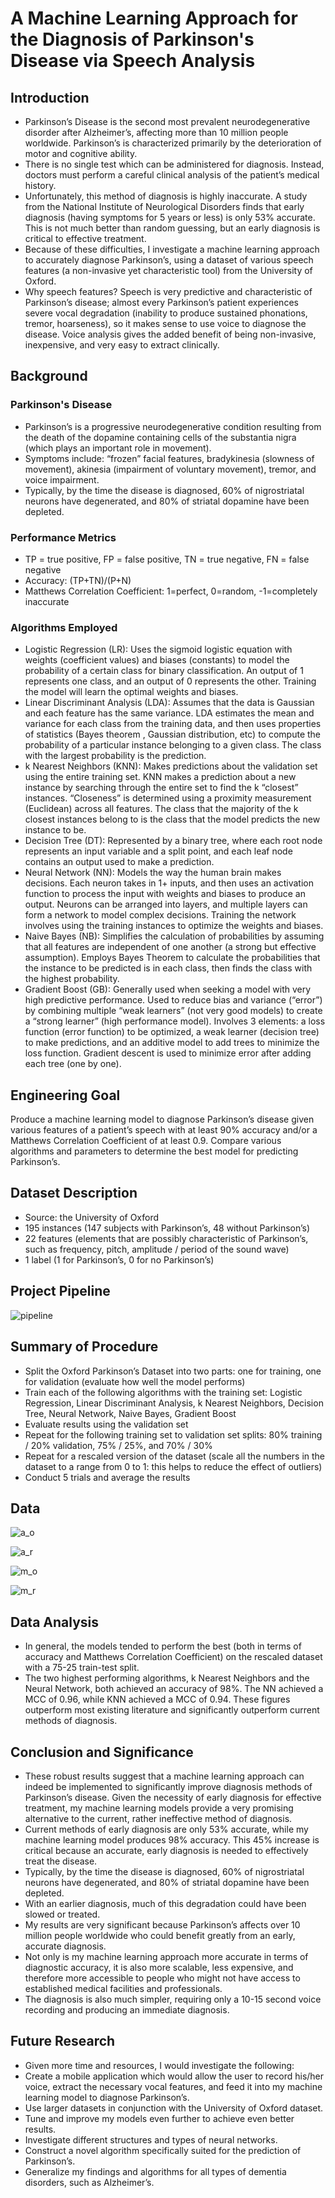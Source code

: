 # A Machine Learning Approach for the Diagnosis of Parkinson's Disease via Speech Analysis

## Introduction
- Parkinson’s Disease is the second most prevalent neurodegenerative disorder after Alzheimer’s, affecting more than 10 million people worldwide. Parkinson’s is characterized primarily by the deterioration of motor and cognitive ability.
- There is no single test which can be administered for diagnosis. Instead, doctors must perform a careful clinical analysis of the patient’s medical history. 
- Unfortunately, this method of diagnosis is highly inaccurate. A study from the National Institute of Neurological Disorders finds that early diagnosis (having symptoms for 5 years or less) is only 53% accurate. This is not much better than random guessing, but an early diagnosis is critical to effective treatment.
- Because of these difficulties, I investigate a machine learning approach to accurately diagnose Parkinson’s, using a dataset of various speech features (a non-invasive yet characteristic tool) from the University of Oxford.
- Why speech features? Speech is very predictive and characteristic of Parkinson’s disease; almost every Parkinson’s patient experiences severe vocal degradation (inability to produce sustained phonations, tremor, hoarseness), so it makes sense to use voice to diagnose the disease. Voice analysis gives the added benefit of being non-invasive, inexpensive, and very easy to extract clinically.

## Background
### Parkinson's Disease
- Parkinson’s is a progressive neurodegenerative condition resulting from the death of the dopamine containing cells of the substantia nigra (which plays an important role in movement). 
- Symptoms include: “frozen” facial features, bradykinesia (slowness of movement), akinesia (impairment of voluntary movement), tremor, and voice impairment.
- Typically, by the time the disease is diagnosed, 60% of nigrostriatal neurons have degenerated, and 80% of striatal dopamine have been depleted. 

### Performance Metrics
- TP = true positive, FP = false positive, TN = true negative, FN = false negative
- Accuracy: (TP+TN)/(P+N)
- Matthews Correlation Coefficient: 1=perfect, 0=random, -1=completely inaccurate 

### Algorithms Employed
- Logistic Regression (LR): Uses the sigmoid logistic equation with weights (coefficient values) and biases (constants) to model the probability of a certain class for binary classification. An output of 1 represents one class, and an output of 0 represents the other. Training the model will learn the optimal weights and biases.
- Linear Discriminant Analysis (LDA): Assumes that the data is Gaussian and each feature has the same variance. LDA estimates the mean and variance for each class from the training data, and then uses properties of statistics (Bayes theorem , Gaussian distribution, etc) to compute the probability of a particular instance belonging to a given class. The class with the largest probability is the prediction.
- k Nearest Neighbors (KNN): Makes predictions about the validation set using the entire training set. KNN makes a prediction about a new instance by searching through the entire set to find the k “closest” instances. “Closeness” is determined using a proximity measurement (Euclidean) across all features. The class that the majority of the k closest instances belong to is the class that the model predicts the new instance to be.
- Decision Tree (DT): Represented by a binary tree, where each root node represents an input variable and a split point, and each leaf node contains an output used to make a prediction.
- Neural Network (NN): Models the way the human brain makes decisions. Each neuron takes in 1+ inputs, and then uses an activation function to process the input with weights and biases to produce an output. Neurons can be arranged into layers, and multiple layers can form a network to model complex decisions. Training the network involves using the training instances to optimize the weights and biases. 
- Naive Bayes (NB): Simplifies the calculation of probabilities by assuming that all features are independent of one another (a strong but effective assumption). Employs Bayes Theorem to calculate the probabilities that the instance to be predicted is in each class, then finds the class with the highest probability.
- Gradient Boost (GB): Generally used when seeking a model with very high predictive performance. Used to reduce bias and variance (“error”) by combining multiple “weak learners” (not very good models) to create a “strong learner” (high performance model). Involves 3 elements: a loss function (error function) to be optimized, a weak learner (decision tree) to make predictions, and an additive model to add trees to minimize the loss function. Gradient descent is used to minimize error after adding each tree (one by one). 

## Engineering Goal
Produce a machine learning model to diagnose Parkinson’s disease given various features of a patient’s speech with at least 90% accuracy and/or a Matthews Correlation Coefficient of at least 0.9. Compare various algorithms and parameters to determine the best model for predicting Parkinson’s.

## Dataset Description
- Source: the University of Oxford
- 195 instances (147 subjects with Parkinson’s, 48 without Parkinson’s)
- 22 features (elements that are possibly characteristic of Parkinson’s, such as frequency, pitch, amplitude / period of the sound wave)
- 1 label (1 for Parkinson’s, 0 for no Parkinson’s)

## Project Pipeline
![pipeline](https://cloud.githubusercontent.com/assets/9922999/25513968/0a14cf74-2b8e-11e7-8fd7-4e63226a7d55.png)

## Summary of Procedure
- Split the Oxford Parkinson’s Dataset into two parts: one for training, one for validation (evaluate how well the model performs)
- Train each of the following algorithms with the training set: Logistic Regression, Linear Discriminant Analysis, k Nearest Neighbors, Decision Tree, Neural Network, Naive Bayes, Gradient Boost
- Evaluate results using the validation set
- Repeat for the following training set to validation set splits: 80% training / 20% validation, 75% / 25%, and 70% / 30%
- Repeat for a rescaled version of the dataset (scale all the numbers in the dataset to a range from 0 to 1: this helps to reduce the effect of outliers)
- Conduct 5 trials and average the results

## Data
![a_o](https://cloud.githubusercontent.com/assets/9922999/25514158/aaa7b054-2b8f-11e7-97fe-b7f51dee9bc0.png)

![a_r](https://cloud.githubusercontent.com/assets/9922999/25514157/aaa6e32c-2b8f-11e7-8b17-b4689f54f559.png)

![m_o](https://cloud.githubusercontent.com/assets/9922999/25514156/aa8ba77e-2b8f-11e7-9604-4573c56bd092.png)

![m_r](https://cloud.githubusercontent.com/assets/9922999/25514159/aaa96d54-2b8f-11e7-8472-266dcea313e5.png)

## Data Analysis
- In general, the models tended to perform the best (both in terms of accuracy and Matthews Correlation Coefficient) on the rescaled dataset with a 75-25 train-test split. 
- The two highest performing algorithms, k Nearest Neighbors and the Neural Network, both achieved an accuracy of 98%. The NN achieved a MCC of 0.96, while KNN achieved a MCC of 0.94. These figures outperform most existing literature and significantly outperform current methods of diagnosis.

## Conclusion and Significance
- These robust results suggest that a machine learning approach can indeed be implemented to significantly improve diagnosis methods of Parkinson’s disease. Given the necessity of early diagnosis for effective treatment, my machine learning models provide a very promising alternative to the current, rather ineffective method of diagnosis.
- Current methods of early diagnosis are only 53% accurate, while my machine learning model produces 98% accuracy. This 45% increase is critical because an accurate, early diagnosis is needed to effectively treat the disease. 
- Typically, by the time the disease is diagnosed, 60% of nigrostriatal neurons have degenerated, and 80% of striatal dopamine have been depleted. 
- With an earlier diagnosis, much of this degradation could have been slowed or treated.
- My results are very significant because Parkinson’s affects over 10 million people worldwide who could benefit greatly from an early, accurate diagnosis.
- Not only is my machine learning approach more accurate in terms of diagnostic accuracy, it is also more scalable, less expensive, and therefore more accessible to people who might not have access to established medical facilities and professionals. 
- The diagnosis is also much simpler, requiring only a 10-15 second voice recording and producing an immediate diagnosis.

## Future Research
- Given more time and resources, I would investigate the following:
- Create a mobile application which would allow the user to record his/her voice, extract the necessary vocal features, and feed it into my machine learning model to diagnose Parkinson’s.
- Use larger datasets in conjunction with the University of Oxford dataset.
- Tune and improve my models even further to achieve even better results.
- Investigate different structures and types of neural networks.
- Construct a novel algorithm specifically suited for the prediction of Parkinson’s.
- Generalize my findings and algorithms for all types of dementia disorders, such as Alzheimer’s.
